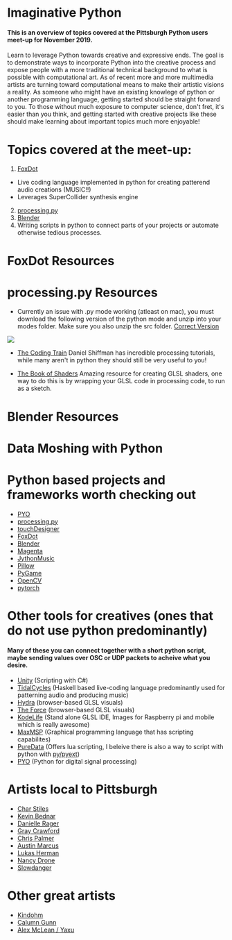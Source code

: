 # Imaginative Python
#### This is an overview of topics covered at the Pittsburgh Python users meet-up for November 2019.


Learn to leverage Python towards creative and expressive ends. The goal is to demonstrate ways to incorporate Python into the creative process and expose people with a more traditional technical background to what is possible with computational art.  As of recent more and more multimedia artists are turning toward computational means to make their artistic visions a reality.  As someone who might have an existing knowlege of python or another programming language, getting started should be straight forward to you.  To those without much exposure to computer science, don't fret, it's easier than you think, and getting started with creative projects like these should make learning about important topics much more enjoyable!

# Topics covered at the meet-up:
1. [FoxDot](https://github.com/Qirky/FoxDot) 
* Live coding language implemented in python for creating patterend audio creations (MUSIC!!)
* Leverages SuperCollider synthesis engine
2. [processing.py](https://py.processing.org/) 
3. [Blender](https://www.blender.org/)
4. Writing scripts in python to connect parts of your projects or automate otherwise tedious processes.

# FoxDot Resources

# processing.py Resources
* Currently an issue with .py mode working (atleast on mac), you must download the following version of the python mode and unzip into your modes folder.  Make sure you also unzip the src folder. [Correct Version](https://py.processing.org/3/PythonMode_3049.zip)

![](process_py_working_gif.gif)

* [The Coding Train](https://www.youtube.com/channel/UCvjgXvBlbQiydffZU7m1_aw) Daniel Shiffman has incredible processing tutorials, while many aren't in python they should still be very useful to you!

* [The Book of Shaders](https://thebookofshaders.com/) Amazing resource for creating GLSL shaders, one way to do this is by wrapping your GLSL code in processing code, to run as a sketch.


# Blender Resources
# Data Moshing with Python

# Python based projects and frameworks worth checking out
* [PYO](http://ajaxsoundstudio.com/software/pyo/)
* [processing.py](https://py.processing.org/)
* [touchDesigner](https://derivative.ca/)
* [FoxDot](https://github.com/Qirky/FoxDot)
* [Blender](https://www.blender.org/)
* [Magenta](https://magenta.tensorflow.org/)
* [JythonMusic](https://jythonmusic.me/)
* [Pillow](https://pypi.org/project/Pillow/)
* [PyGame](https://www.pygame.org/wiki/CairoPygame)
* [OpenCV](https://opencv.org/)
* [pytorch](https://pytorch.org/)




# Other tools for creatives (ones that do not use python predominantly) 
#### Many of these you can connect together with a short python script, maybe sending values over OSC or UDP packets to acheive what you desire.
* [Unity](https://unity.com/) (Scripting with C#)
* [TidalCycles](https://tidalcycles.org/index.php/Welcome) (Haskell based live-coding language predominantly used for patterning audio and producing music)
* [Hydra](https://hydra-editor.glitch.me/?) (browser-based GLSL visuals)
* [The Force](https://github.com/shawnlawson/The_Force) (browser-based GLSL visuals)
* [KodeLife](https://hexler.net/products/kodelife) (Stand alone GLSL IDE, Images for Raspberry pi and mobile which is really awesome)
* [MaxMSP](https://cycling74.com/products/max/) (Graphical programming language that has scripting capabilites)
* [PureData](https://puredata.info/) (Offers lua scripting, I beleive there is also a way to script with python with [py/pyext](https://github.com/grrrr/py))
* [PYO](http://ajaxsoundstudio.com/software/pyo/) (Python for digital signal processing)

# Artists local to Pittsburgh
* [Char Stiles](http://charstiles.com/)
* [Kevin Bednar](http://kbdnr.github.io/)
* [Danielle Rager](https://thesetofarsonist.bandcamp.com/)
* [Gray Crawford](http://www.graycrawford.com/)
* [Chris Palmer]()
* [Austin Marcus](https://pitchaim.github.io/)
* [Lukas Herman](https://lukashermann.me/#/)
* [Nancy Drone](https://shop.conditional.club/album/displacement)
* [Slowdanger](http://www.slowdangerslowdanger.com/)

# Other great artists
* [Kindohm](http://www.kindohm.com/)
* [Calumn Gunn](http://www.calumgunn.com/)
* [Alex McLean / Yaxu](https://yaxu.org/)



